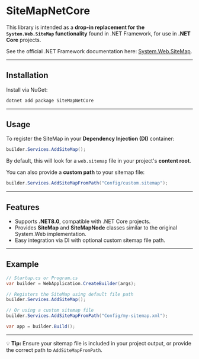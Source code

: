 # SiteMapNetCore

This library is intended as a **drop-in replacement for the `System.Web.SiteMap` functionality** found in .NET Framework, for use in **.NET Core** projects.

See the official .NET Framework documentation here: [System.Web.SiteMap](https://learn.microsoft.com/en-us/dotnet/api/system.web.sitemap?view=netframework-4.8.1).

---

## Installation

Install via NuGet:

```bash
dotnet add package SiteMapNetCore
```

---

## Usage

To register the SiteMap in your **Dependency Injection (DI)** container:

```csharp
builder.Services.AddSiteMap();
```

By default, this will look for a `web.sitemap` file in your project's **content root**.

You can also provide a **custom path** to your sitemap file:

```csharp
builder.Services.AddSiteMapFromPath("Config/custom.sitemap");
```

---

## Features

* Supports **.NET8.0**, compatible with .NET Core projects.
* Provides **SiteMap** and **SiteMapNode** classes similar to the original System.Web implementation.
* Easy integration via DI with optional custom sitemap file path.

---

## Example

```csharp
// Startup.cs or Program.cs
var builder = WebApplication.CreateBuilder(args);

// Registers the SiteMap using default file path
builder.Services.AddSiteMap();

// Or using a custom sitemap file
builder.Services.AddSiteMapFromPath("Config/my-sitemap.xml");

var app = builder.Build();
```

---

💡 **Tip:** Ensure your sitemap file is included in your project output, or provide the correct path to `AddSiteMapFromPath`.
